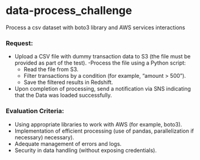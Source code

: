 # data-process_challenge
Process a csv dataset with boto3 library and AWS services interactions

### Request:

- Upload a CSV file with dummy transaction data to S3 (the file must be
provided as part of the test).
-Process the file using a Python script:
  - Read the file from S3.
  - Filter transactions by a condition (for example, “amount > 500”).
  - Save the filtered results in Redshift.
- Upon completion of processing, send a notification via SNS indicating that the
Data was loaded successfully.

### Evaluation Criteria:

- Using appropriate libraries to work with AWS (for example, boto3).
- Implementation of efficient processing (use of pandas, parallelization if necessary)
necessary).
- Adequate management of errors and logs.
- Security in data handling (without exposing credentials).
